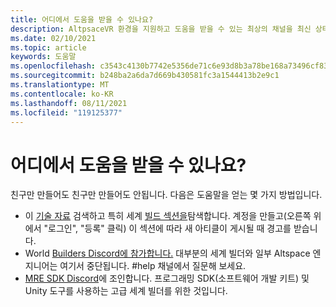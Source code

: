 ```yaml
---
title: 어디에서 도움을 받을 수 있나요?
description: AltpsaceVR 환경을 지원하고 도움을 받을 수 있는 최상의 채널을 최신 상태로 유지합니다.
ms.date: 02/10/2021
ms.topic: article
keywords: 도움말
ms.openlocfilehash: c3543c4130b7742e5356de71c6e93d8b3a78be168a73496cf834b56e1c1c4229
ms.sourcegitcommit: b248ba2a6da7d669b430581fc3a1544413b2e9c1
ms.translationtype: MT
ms.contentlocale: ko-KR
ms.lasthandoff: 08/11/2021
ms.locfileid: "119125377"
---
```

# <a name="where-can-i-get-help"></a>어디에서 도움을 받을 수 있나요?

친구만 만들어도 친구만 만들어도 안됩니다. 다음은 도움말을 얻는 몇 가지 방법입니다.

* 이 [기술 자료](../index.yml) 검색하고 특히 세계 [빌드 섹션을](world-editor-getting-started.md)탐색합니다. 계정을 만들고(오른쪽 위에서 "로그인", "등록" 클릭) 이 섹션에 따라 새 아티클이 게시될 때 경고를 받습니다.
* World [Builders Discord에 참가합니다.](https://discordapp.com/invite/altspacevr) 대부분의 세계 빌더와 일부 Altspace 엔지니어는 여기서 중단됩니다. #help 채널에서 질문해 보세요.
* [MRE SDK Discord](https://discord.gg/xyBcQec)에 조인합니다. 프로그래밍 SDK(소프트웨어 개발 키트) 및 Unity 도구를 사용하는 고급 세계 빌더를 위한 것입니다. 